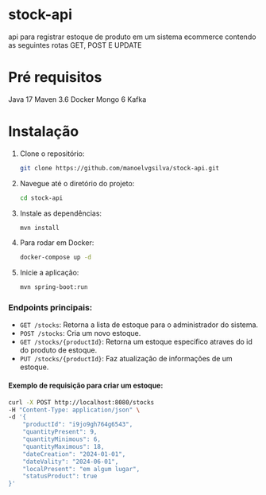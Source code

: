 # stock-api

api para registrar estoque de produto em um sistema ecommerce contendo as 
seguintes rotas GET, POST E UPDATE

# Pré requisitos

Java 17
Maven 3.6
Docker
Mongo 6
Kafka

# Instalação

1. Clone o repositório:
   ```zsh
   git clone https://github.com/manoelvgsilva/stock-api.git
   ```

2. Navegue até o diretório do projeto:
   ```zsh
   cd stock-api
   ```

3. Instale as dependências:
   ```zsh
   mvn install
   ```

4. Para rodar em Docker:
   ```zsh
   docker-compose up -d
   ```

5. Inicie a aplicação:
   ```zsh
   mvn spring-boot:run
   ```

### Endpoints principais:

- `GET /stocks`: Retorna a lista de estoque para o administrador do sistema.
- `POST /stocks`: Cria um novo estoque.
- `GET /stocks/{productId}`: Retorna um estoque especifico atraves do id do 
  produto de estoque.
- `PUT /stocks/{productId}`: Faz atualização de informações de um estoque.

#### Exemplo de requisição para criar um estoque:
```zsh
curl -X POST http://localhost:8080/stocks
-H "Content-Type: application/json" \
-d '{
    "productId": "i9jo9gh764g6543",
    "quantityPresent": 9,
    "quantityMinimous": 6,
    "quantityMaximous": 18,
    "dateCreation": "2024-01-01",
    "dateVality": "2024-06-01",
    "localPresent": "em algum lugar",
    "statusProduct": true
}'